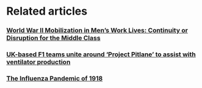 # Related articles

### [World War II Mobilization in Men’s Work Lives: Continuity or Disruption for the Middle Class](https://www.ncbi.nlm.nih.gov/pmc/articles/PMC5027899/)

### [UK-based F1 teams unite around ‘Project Pitlane’ to assist with ventilator production](https://www.formula1.com/en/latest/article.uk-based-f1-teams-unite-around-project-pitlane-to-assist-with-ventilator.7G8gQu9v8j6aSgqk3P52fp.html)

### [The Influenza Pandemic of 1918](https://virus.stanford.edu/uda/)